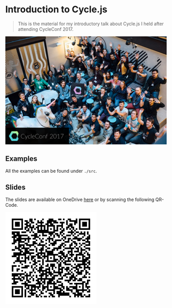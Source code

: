 # Introduction to Cycle.js

> This is the material for my introductory talk about Cycle.js I held after attending CycleConf 2017.

![frontpage](frontpage.png)

## Examples
All the examples can be found under `./src`.

## Slides
The slides are available on OneDrive [here](https://mayrio-my.sharepoint.com/personal/bernhard_mayr_io/_layouts/15/guestaccess.aspx?docid=0cb18e312559a4c258b4f797e4da0277d&authkey=AVbvrh8T7VgY6RYNaymJjuo) or by scanning the following QR-Code.

![Slides QR Code](qr.slides.png)

